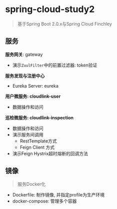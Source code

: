 # spring-cloud-study2
> 基于Spring Boot 2.0.x与Spring Cloud Finchley

## 服务

**服务网关**: gateway

- 演示`ZuulFilter`中的前置过滤器: token验证

**服务发现与注册中心**

- Eureka Server: eureka

**用户微服务: cloudlink-user**

- 数据操作和访问

**巡检微服务: cloudlink-inspection**

- 数据操作和访问
- 演示服务间调用
  - RestTemplate方式
  - Feign Client 方式
- 演示Feign Hystrix超时熔断的回调方法


## 镜像

> 服务Docker化

- Dockerfile: 制作镜像, 并指定profile为生产环境
- docker-compose: 管理多个容器
